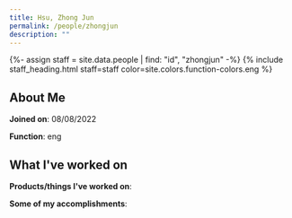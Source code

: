 ```yaml
---
title: Hsu, Zhong Jun
permalink: /people/zhongjun
description: ""
---
```


{%- assign staff = site.data.people | find: "id", "zhongjun" -%}
{% include staff_heading.html staff=staff color=site.colors.function-colors.eng %}

## About Me

**Joined on**: 08/08/2022

**Function**: eng

## What I've worked on

**Products/things I've worked on**:


**Some of my accomplishments**:

